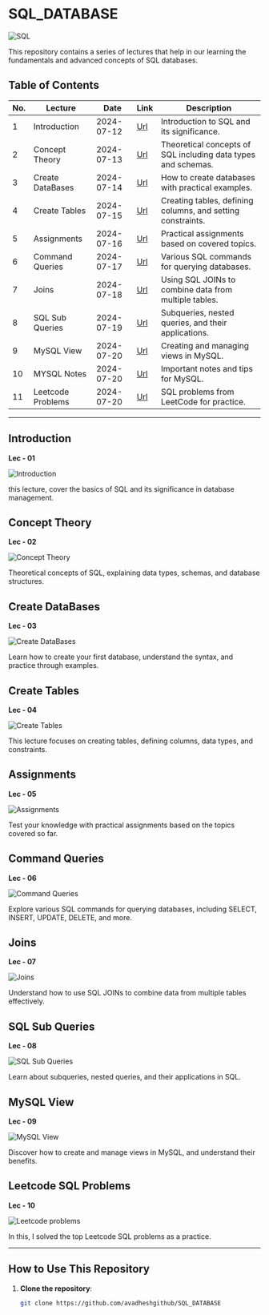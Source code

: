 # SQL_DATABASE

![SQL](https://img.shields.io/badge/SQL-Database_MYSQL-blue)

 This repository contains a series of lectures that help in our learning the fundamentals and advanced concepts of SQL databases.

## Table of Contents

| No. | Lecture            | Date       | Link                                                     | Description                                                 |
|-----|--------------------|------------|----------------------------------------------------------|-------------------------------------------------------------|
| 1   | Introduction       | 2024-07-12 | [Url](https://github.com/avadheshgithub/SQL_DATABASE)    | Introduction to SQL and its significance.                   |
| 2   | Concept Theory     | 2024-07-13 | [Url](https://github.com/avadheshgithub/SQL_DATABASE)    | Theoretical concepts of SQL including data types and schemas.|
| 3   | Create DataBases   | 2024-07-14 | [Url](https://github.com/avadheshgithub/SQL_DATABASE)    | How to create databases with practical examples.            |
| 4   | Create Tables      | 2024-07-15 | [Url](https://github.com/avadheshgithub/SQL_DATABASE)    | Creating tables, defining columns, and setting constraints. |
| 5   | Assignments        | 2024-07-16 | [Url](https://github.com/avadheshgithub/SQL_DATABASE)    | Practical assignments based on covered topics.              |
| 6   | Command Queries    | 2024-07-17 | [Url](https://github.com/avadheshgithub/SQL_DATABASE)    | Various SQL commands for querying databases.                |
| 7   | Joins              | 2024-07-18 | [Url](https://github.com/avadheshgithub/SQL_DATABASE)    | Using SQL JOINs to combine data from multiple tables.       |
| 8   | SQL Sub Queries    | 2024-07-19 | [Url](https://github.com/avadheshgithub/SQL_DATABASE)    | Subqueries, nested queries, and their applications.         |
| 9   | MySQL View         | 2024-07-20 | [Url](https://github.com/avadheshgithub/SQL_DATABASE)    | Creating and managing views in MySQL.                       |
| 10  | MYSQL Notes        | 2024-07-20 | [Url](https://github.com/avadheshgithub/SQL_DATABASE)    | Important notes and tips for MySQL.                         |
| 11  | Leetcode Problems  | 2024-07-20 | [Url](https://github.com/avadheshgithub/SQL_DATABASE/tree/main/Leetcode%20SQL%20Problems_) | SQL problems from LeetCode for practice. |


---

## Introduction
**Lec - 01**

![Introduction](https://img.shields.io/badge/SQL-Introduction-blue)

this lecture, cover the basics of SQL and its significance in database management.

## Concept Theory
**Lec - 02**

![Concept Theory](https://img.shields.io/badge/SQL-Concept_Theory-blue)

 Theoretical concepts of SQL, explaining data types, schemas, and database structures.

## Create DataBases
**Lec - 03**

![Create DataBases](https://img.shields.io/badge/SQL-Create_Databases-blue)

Learn how to create your first database, understand the syntax, and practice through examples.

## Create Tables
**Lec - 04**

![Create Tables](https://img.shields.io/badge/SQL-Create_Tables-blue)

This lecture focuses on creating tables, defining columns, data types, and constraints.

## Assignments
**Lec - 05**

![Assignments](https://img.shields.io/badge/SQL-Assignments-blue)

Test your knowledge with practical assignments based on the topics covered so far.

## Command Queries
**Lec - 06**

![Command Queries](https://img.shields.io/badge/SQL-Command_Queries-blue)

Explore various SQL commands for querying databases, including SELECT, INSERT, UPDATE, DELETE, and more.

## Joins
**Lec - 07**

![Joins](https://img.shields.io/badge/SQL-Joins-blue)

Understand how to use SQL JOINs to combine data from multiple tables effectively.

## SQL Sub Queries
**Lec - 08**

![SQL Sub Queries](https://img.shields.io/badge/SQL-Sub_Queries-blue)

Learn about subqueries, nested queries, and their applications in SQL.

## MySQL View
**Lec - 09**

![MySQL View](https://img.shields.io/badge/SQL-MySQL_View-blue)

 Discover how to create and manage views in MySQL, and understand their benefits.


## Leetcode SQL Problems
**Lec - 10**

![Leetcode problems](https://img.shields.io/badge/SQL-Leetcode_Problems-blue)

In this, I solved the top Leetcode SQL problems as a practice.

---


## How to Use This Repository

1. **Clone the repository**: 
   ```bash
   git clone https://github.com/avadheshgithub/SQL_DATABASE

